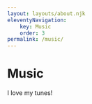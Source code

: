 ```yaml
---
layout: layouts/about.njk
eleventyNavigation:
    key: Music
    order: 3
permalink: /music/
---
```

# Music
I love my tunes!